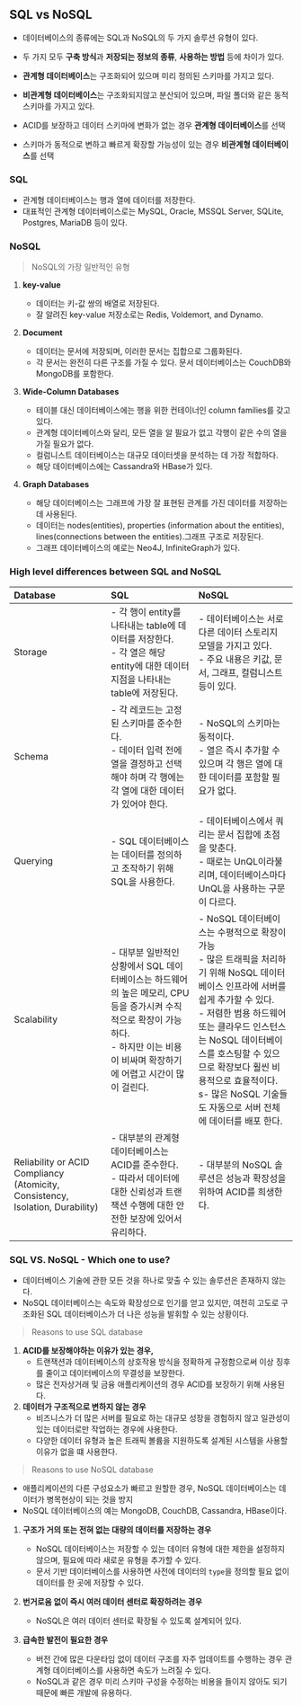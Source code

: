 ## SQL vs NoSQL
- 데이터베이스의 종류에는 SQL과 NoSQL의 두 가지 솔루션 유형이 있다.
- 두 가지 모두 **구축 방식**과 **저장되는 정보의 종류**, **사용하는 방법** 등에 차이가 있다.


- **관계형 데이터베이스**는 구조화되어 있으며 미리 정의된 스키마를 가지고 있다.
- **비관계형 데이터베이스**는 구조화되지않고 분산되어 있으며, 파일 폴더와 같은 동적 스키마를 가지고 있다.
- ACID를 보장하고 데이터 스키마에 변화가 없는 경우 **관계형 데이터베이스**를 선택
- 스키마가 동적으로 변하고 빠르게 확장할 가능성이 있는 경우 **비관계형 데이터베이스**를 선택

### SQL
- 관계형 데이터베이스는 행과 열에 데이터를 저장한다.
- 대표적인 관계형 데이터베이스로는 MySQL, Oracle, MSSQL Server, SQLite, Postgres, MariaDB 등이 있다.

### NoSQL
> NoSQL의 가장 일반적인 유형

1. **key-value**
    - 데이터는 키-값 쌍의 배열로 저장된다.
    - 잘 알려진 key-value 저장소로는 Redis, Voldemort, and Dynamo.

2. **Document**
    - 데이터는 문서에 저장되며, 이러한 문서는 집합으로 그룹화된다.
    - 각 문서는 완전히 다른 구조를 가질 수 있다. 문서 데이터베이스는 CouchDB와 MongoDB를 포함한다.

3. **Wide-Column Databases**
    - 테이블 대신 데이터베이스에는 행을 위한 컨테이너인 column families를 갖고 있다.
    - 관계형 데이터베이스와 달리, 모든 열을 알 필요가 없고 각행이 같은 수의 열을 가질 필요가 없다.
    - 컬럼니스트 데이터베이스는 대규모 데이터셋을 분석하는 데 가장 적합하다.
    - 해당 데이터베이스에는 Cassandra와 HBase가 있다.

4. **Graph Databases**
    - 해당 데이터베이스는 그래프에 가장 잘 표현된 관계를 가진 데이터를 저장하는데 사용된다.
    - 데이터는 nodes(entities), properties (information about the entities), lines(connections between the entities).그래프 구조로 저장된다.
    - 그래프 데이터베이스의 예로는 Neo4J, InfiniteGraph가 있다.

### High level differences between SQL and NoSQL

|Database|SQL|NoSQL|
|:---|:---|:---|
|Storage|- 각 행이 entity를 나타내는 table에 데이터를 저장한다. <br> - 각 열은 해당 entity에 대한 데이터 지점을 나타내는 table에 저장된다.|- 데이터베이스는 서로 다른 데이터 스토리지 모델을 가지고 있다. <br> - 주요 내용은 키값, 문서, 그래프, 컬럼니스트 등이 있다.|
|Schema|- 각 레코드는 고정된 스키마를 준수한다. <br> - 데이터 입력 전에 열을 결정하고 선택해야 하며 각 행에는 각 열에 대한 데이터가 있어야 한다.|- NoSQL의 스키마는 동적이다. <br> - 열은 즉시 추가할 수 있으며 각 행은 열에 대한 데이터를 포함할 필요가 없다.|
|Querying|- SQL 데이터베이스는 데이터를 정의하고 조작하기 위해 SQL을 사용한다.|- 데이터베이스에서 쿼리는 문서 집합에 초점을 맞춘다. <br> - 때로는 UnQL이라불리며, 데이터베이스마다 UnQL을 사용하는 구문이 다르다.|
|Scalability|- 대부분 일반적인 상황에서 SQL 데이터베이스는 하드웨어의 높은 메모리, CPU 등을 증가시켜 수직적으로 확장이 가능하다. <br> - 하지만 이는 비용이 비싸며 확장하기에 어렵고 시간이 많이 걸린다.|- NoSQL 데이터베이스는 수평적으로 확장이 가능 <br> - 많은 트래픽을 처리하기 위해 NoSQL 데이터베이스 인프라에 서버를 쉽게 추가할 수 있다. <br> - 저렴한 범용 하드웨어 또는 클라우드 인스턴스는 NoSQL 데이터베이스를 호스팅할 수 있으므로 확장보다 훨씬 비용적으로 효율적이다. <br> s- 많은 NoSQL 기술들도 자동으로 서버 전체에 데이터를 배포 한다.|
|Reliability or ACID Compliancy (Atomicity, Consistency, Isolation, Durability)|- 대부분의 관계형 데이터베이스는 ACID를 준수한다. <br/> - 따라서 데이터에 대한 신뢰성과 트랜잭션 수행에 대한 안전한 보장에 있어서 유리하다.|- 대부분의 NoSQL 솔루션은 성능과 확장성을 위하여 ACID를 희생한다.|

### SQL VS. NoSQL - Which one to use?
- 데이터베이스 기술에 관한 모든 것을 하나로 맞출 수 있는 솔루션은 존재하지 않는다.
- NoSQL 데이터베이스는 속도와 확장성으로 인기를 얻고 있지만, 여전히 고도로 구조화된 SQL 데이터베이스가 더 나은 성능을 발휘할 수 있는 상황이다.

> Reasons to use SQL database
1. **ACID를 보장해야하는 이유가 있는 경우,**
    - 트랜잭션과 데이터베이스의 상호작용 방식을 정확하게 규정함으로써 이상 징후를 줄이고 데이터베이스의 무결성을 보장한다.
    - 많은 전자상거래 및 금융 애플리케이션의 경우 ACID를 보장하기 위해 사용된다.
2. **데이터가 구조적으로 변하지 않는 경우**
    - 비즈니스가 더 많은 서버를 필요로 하는 대규모 성장을 경험하지 않고 일관성이 있는 데이터로만 작업하는 경우에 사용한다.
    - 다양한 데이터 유형과 높은 트래픽 볼륨을 지원하도록 설계된 시스템을 사용할 이유가 없을 떄 사용한다.

> Reasons to use NoSQL database

- 애플리케이션의 다른 구성요소가 빠르고 원할한 경우, NoSQL 데이터베이스는 데이터가 병목현상이 되는 것을 방지
- NoSQL 데이터베이스의 예는 MongoDB, CouchDB, Cassandra, HBase이다.

1. **구조가 거의 또는 전혀 없는 대량의 데이터를 저장하는 경우**
    - NoSQL 데이터베이스는 저장할 수 있는 데이터 유형에 대한 제한을 설정하지 않으며, 필요에 따라 새로운 유형을 추가할 수 있다.
    - 문서 기반 데이터베이스를 사용하면 사전에 데이터의 `type`을 정의할 필요 없이 데이터를 한 곳에 저장할 수 있다.

2. **번거로움 없이 즉시 여러 데이터 센터로 확장하려는 경우**
    - NoSQL은 여러 데이터 센터로 확장될 수 있도록 설계되어 있다.

3. **급속한 발전이 필요한 경우**
    - 버전 간에 많은 다운타임 없이 데이터 구조를 자주 업데이트를 수행하는 경우 관계형 데이터베이스를 사용하면 속도가 느려질 수 있다.
    - NoSQL과 같은 경우 미리 스키마 구성을 수정하는 비용을 들이지 않아도 되기 때문에 빠른 개발에 유용하다.
